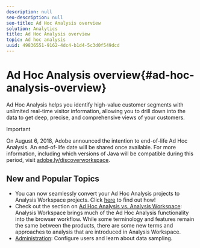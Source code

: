 ```yaml
---
description: null
seo-description: null
seo-title: Ad Hoc Analysis overview
solution: Analytics
title: Ad Hoc Analysis overview
topic: Ad hoc analysis
uuid: 49836551-9162-4dc4-b1d4-5c3d0f549dcd
---
```


# Ad Hoc Analysis overview{#ad-hoc-analysis-overview}

Ad Hoc Analysis helps you identify high-value customer segments with unlimited real-time visitor information, allowing you to drill down into the data to get deep, precise, and comprehensive views of your customers.

>[!Important]
>On August 6, 2018, Adobe announced the intention to end-of-life Ad Hoc Analysis. An end-of-life date will be shared once available. For more information, including which versions of Java will be compatible during this period, visit [adobe.ly/discoverworkspace](adobe.ly/discoverworkspace).

## New and Popular Topics

* You can now seamlessly convert your Ad Hoc Analysis projects to Analysis Workspace projects. Click <a href="https://marketing.adobe.com/resources/help/en_US/analytics/aha2aw/" format="https" scope="external"> here</a> to find out how!
* Check out the section on <a href="https://marketing.adobe.com/resources/help/en_US/analytics/analysis-workspace/adhocanalysis_vs_analysisworkspace.html" format="https" scope="external"> Ad Hoc Analysis vs. Analysis Workspace</a>: Analysis Workspace brings much of the Ad Hoc Analysis functionality into the browser workflow. While some terminology and features remain the same between the products, there are some new terms and approaches to analysis that are introduced in Analysis Workspace.
* <a href="../../analyze/ad-hoc-analysis/c-administration.md#concept_C607CDE3472F431F8BFBA894DA6FA1FE" format="dita" scope="local"> Administration</a>: Configure users and learn about data sampling.